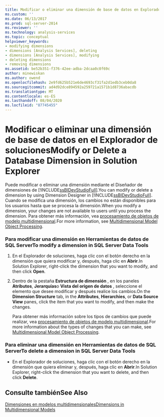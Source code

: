 ```yaml
---
title: Modificar o eliminar una dimensión de base de datos en Explorador de soluciones | Microsoft Docs
ms.custom: ''
ms.date: 06/13/2017
ms.prod: sql-server-2014
ms.reviewer: ''
ms.technology: analysis-services
ms.topic: conceptual
helpviewer_keywords:
- modifying dimensions
- dimensions [Analysis Services], deleting
- dimensions [Analysis Services], modifying
- deleting dimensions
- removing dimensions
ms.assetid: be52b351-f376-42ee-adba-2dcaa0c0f69c
author: minewiskan
ms.author: owend
ms.openlocfilehash: 2e9fd625b521e6de4693cf31fa2d1edb3ceb0da8
ms.sourcegitcommit: ad4d92dce894592a259721a1571b1d8736abacdb
ms.translationtype: MT
ms.contentlocale: es-ES
ms.lasthandoff: 08/04/2020
ms.locfileid: "87745455"
---
```

# <a name="modify-or-delete-a-database-dimension-in-solution-explorer"></a><span data-ttu-id="7526d-102">Modificar o eliminar una dimensión de base de datos en el Explorador de soluciones</span><span class="sxs-lookup"><span data-stu-id="7526d-102">Modify or Delete a Database Dimension in Solution Explorer</span></span>
  <span data-ttu-id="7526d-103">Puede modificar o eliminar una dimensión mediante el Diseñador de dimensiones de [!INCLUDE[ssBIDevStudioFull](../../includes/ssbidevstudiofull-md.md)].</span><span class="sxs-lookup"><span data-stu-id="7526d-103">You can modify or delete a dimension by using Dimension Designer in [!INCLUDE[ssBIDevStudioFull](../../includes/ssbidevstudiofull-md.md)].</span></span> <span data-ttu-id="7526d-104">Cuando se modifica una dimensión, los cambios no están disponibles para los usuarios hasta que se procesa la dimensión.</span><span class="sxs-lookup"><span data-stu-id="7526d-104">When you modify a dimension, your changes are not available to users until you process the dimension.</span></span> <span data-ttu-id="7526d-105">Para obtener más información, vea [procesamiento de objetos de modelo multidimensional](processing-a-multidimensional-model-analysis-services.md).</span><span class="sxs-lookup"><span data-stu-id="7526d-105">For more information, see [Multidimensional Model Object Processing](processing-a-multidimensional-model-analysis-services.md).</span></span>  
  
### <a name="to-modify-a-dimension-in-sql-server-data-tools"></a><span data-ttu-id="7526d-106">Para modificar una dimensión en Herramientas de datos de SQL Server</span><span class="sxs-lookup"><span data-stu-id="7526d-106">To modify a dimension in SQL Server Data Tools</span></span>  
  
1.  <span data-ttu-id="7526d-107">En el Explorador de soluciones, haga clic con el botón derecho en la dimensión que quiera modificar y, después, haga clic en **Abrir**.</span><span class="sxs-lookup"><span data-stu-id="7526d-107">In Solution Explorer, right-click the dimension that you want to modify, and then click **Open**.</span></span>  
  
2.  <span data-ttu-id="7526d-108">Dentro de la pestaña **Estructura de dimensión** , en los paneles **Atributos**, **Jerarquías**o **Vista del origen de datos** , seleccione el elemento que desee modificar y después realice los cambios.</span><span class="sxs-lookup"><span data-stu-id="7526d-108">On the **Dimension Structure** tab, in the **Attributes**, **Hierarchies**, or **Data Source View** panes, click the item that you want to modify, and then make the changes.</span></span>  
  
     <span data-ttu-id="7526d-109">Para obtener más información sobre los tipos de cambios que puede realizar, vea [procesamiento de objetos de modelo multidimensional](processing-a-multidimensional-model-analysis-services.md).</span><span class="sxs-lookup"><span data-stu-id="7526d-109">For more information about the types of changes that you can make, see [Multidimensional Model Object Processing](processing-a-multidimensional-model-analysis-services.md).</span></span>  
  
### <a name="to-delete-a-dimension-in-sql-server-data-tools"></a><span data-ttu-id="7526d-110">Para eliminar una dimensión en Herramientas de datos de SQL Server</span><span class="sxs-lookup"><span data-stu-id="7526d-110">To delete a dimension in SQL Server Data Tools</span></span>  
  
-   <span data-ttu-id="7526d-111">En el Explorador de soluciones, haga clic con el botón derecho en la dimensión que quiera eliminar y, después, haga clic en **Abrir**.</span><span class="sxs-lookup"><span data-stu-id="7526d-111">In Solution Explorer, right-click the dimension that you want to delete, and then click **Delete**.</span></span>  
  
## <a name="see-also"></a><span data-ttu-id="7526d-112">Consulte también</span><span class="sxs-lookup"><span data-stu-id="7526d-112">See Also</span></span>  
 [<span data-ttu-id="7526d-113">Dimensiones en modelos multidimensionales</span><span class="sxs-lookup"><span data-stu-id="7526d-113">Dimensions in Multidimensional Models</span></span>](dimensions-in-multidimensional-models.md)  
  
  
